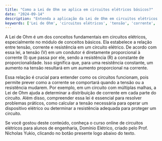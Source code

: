 ```yaml
---
title: "Como a Lei de Ohm se aplica em circuitos elétricos básicos?"
date: "2024-09-14"
description: "Entenda a aplicação da Lei de Ohm em circuitos elétricos e sua importância nos conceitos básicos de engenharia."
keywords: ['Lei de Ohm', 'circuitos elétricos', 'tensão', 'corrente', 'resistência']
---
```


A Lei de Ohm é um dos conceitos fundamentais em circuitos elétricos, especialmente no módulo de conceitos básicos. Ela estabelece a relação entre tensão, corrente e resistência em um circuito elétrico. De acordo com essa lei, a tensão (V) em um condutor é diretamente proporcional à corrente (I) que passa por ele, sendo a resistência (R) a constante de proporcionalidade. Isso significa que, para uma resistência constante, um aumento na tensão resultará em um aumento proporcional na corrente.

Essa relação é crucial para entender como os circuitos funcionam, pois permite prever como a corrente se comportará quando a tensão ou a resistência mudarem. Por exemplo, em um circuito com múltiplas malhas, a Lei de Ohm ajuda a determinar a distribuição de corrente em cada parte do circuito. Além disso, compreender essa lei é essencial para resolver problemas práticos, como calcular a tensão necessária para operar um dispositivo elétrico ou determinar a resistência adequada para proteger um circuito.

Se você gostou deste conteúdo, conheça o curso online de circuitos elétricos para alunos de engenharia, Domínio Elétrico, criado pelo Prof. Nicholas Yukio, clicando no botão presente logo abaixo do texto.